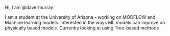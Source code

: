 Hi, I am @davermurray

I am a student at the University of Arizona - working on MODFLOW and Machine learning models. Interested in the ways ML models can improve on physically based models.
Currently looking at using Tree-based methods 


